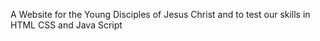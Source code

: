 A Website for the Young Disciples of Jesus Christ and to test our skills in HTML CSS and Java Script
